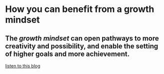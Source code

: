 # How you can benefit from a growth mindset
## The *growth mindset* can open pathways to more creativity and possibility, and enable the setting of higher goals and more achievement.

[listen to this blog](https://soundcloud.com/atlassian-software/perseverance-gumption-traps-and-maintaining-a-growth-mindset)


